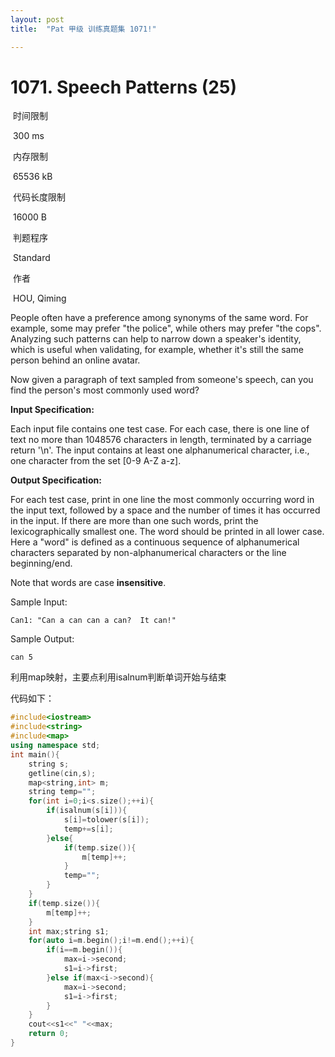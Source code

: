 ```yaml
---
layout: post
title:  "Pat 甲级 训练真题集 1071!"

---
```

# 1071. Speech Patterns (25)

​    时间限制  

​    300 ms

​    内存限制  

​    65536 kB

​    代码长度限制  

​    16000 B

​      判题程序    

​      Standard    

​      作者    

​      HOU, Qiming

People often have a preference among synonyms of the same word. For example, some may prefer "the police", while others may prefer "the cops". Analyzing such patterns can help to narrow down a speaker's identity, which is useful when validating, for example, whether it's still the same person behind an online avatar.

Now given a paragraph of text sampled from someone's speech, can you find the person's most commonly used word?

**Input Specification:**

Each input file contains one test case. For each case, there is one line of text no more than 1048576 characters in length, terminated by a carriage return '\n'. The input contains at least one alphanumerical character, i.e., one character from the set [0-9 A-Z a-z].

**Output Specification:**

For each test case, print in one line the most commonly occurring word in the input text, followed by a space and the number of times it has occurred in the input. If there are more than one such words, print the lexicographically smallest one. The word should be printed in all lower case. Here a "word" is defined as a continuous sequence of alphanumerical characters separated by non-alphanumerical characters or the line beginning/end.

Note that words are case **insensitive**. 

Sample Input:

```
Can1: "Can a can can a can?  It can!"

```

Sample Output:

```
can 5
```

利用map映射，主要点利用isalnum判断单词开始与结束

代码如下：

```c++
#include<iostream>
#include<string>
#include<map>
using namespace std;
int main(){
	string s;
	getline(cin,s);
	map<string,int> m;
	string temp="";
	for(int i=0;i<s.size();++i){
		if(isalnum(s[i])){
			s[i]=tolower(s[i]);
			temp+=s[i];
		}else{
			if(temp.size()){
				m[temp]++;
			}
			temp="";
		}
	}
	if(temp.size()){
		m[temp]++;
	}
	int max;string s1;
	for(auto i=m.begin();i!=m.end();++i){
		if(i==m.begin()){
			max=i->second;
			s1=i->first;
		}else if(max<i->second){
			max=i->second;
			s1=i->first;
		}
	}
	cout<<s1<<" "<<max;
	return 0;
}
```

